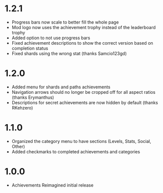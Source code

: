 # 1.2.1

- Progress bars now scale to better fill the whole page
- Mod logo now uses the achievement trophy instead of the leaderboard trophy
- Added option to not use progress bars
- Fixed achievement descriptions to show the correct version based on completion status
- Fixed shards using the wrong stat (thanks Samcio123gd)

# 1.2.0

- Added menu for shards and paths achievements
- Navigation arrows should no longer be cropped off for all aspect ratios (thanks Erymanthus)
- Descriptions for secret achievements are now hidden by default (thanks RKehzero)

# 1.1.0

- Organized the category menu to have sections (Levels, Stats, Social, Other)
- Added checkmarks to completed achievements and categories

# 1.0.0

- Achievements Reimagined initial release
